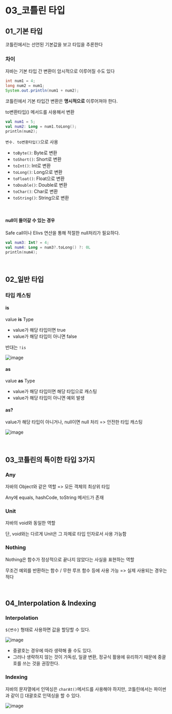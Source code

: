 # 03_코틀린 타입

## 01_기본 타입

코틀린에서는 선언된 기본값을 보고 타입을 추론한다

### 차이

자바는 기본 타입 간 변환이 암시적으로 이루어질 수도 있다

```java
int num1 = 4;
long num2 = num1;
System.out.println(num1 + num2);
```



코틀린에서 기본 타입간 변환은 **명시적으로** 이루어져야 한다.

to변환타입() 메서드를 사용해서 변환

```kotlin
val num1 = 5;
val num2: Long = num1.toLong();
println(num2);
```

`변수. to변환타입()`으로 사용

- `toByte()`: Byte로 변환
- `toShort()`: Short로 변환
- `toInt()`: Int로 변환
- `toLong()`: Long으로 변환
- `toFloat()`: Float으로 변환
- `toDouble()`: Double로 변환
- `toChar()`: Char로 변환
- `toString()`: String으로 변환

<br>

#### null이 들어갈 수 있는 경우

Safe call이나 Elivs 연산을 통해 적절한 null처리가 필요하다.

```kotlin
val num3: Int? = 4;
val num4: Long = num3?.toLong() ?: 0L
println(num4);
```

<br>

## 02_일반 타입

### 타입 캐스팅

#### is

value **is** Type

- value가 해당 타입이면 true
- value가 해당 타입이 아니면 false

반대는 `!is`

![image](https://user-images.githubusercontent.com/93081720/198816518-0b80a87b-590b-4244-9a8e-fea9d4e0ca4a.png)

#### as

value **as** Type

- value가 해당 타입이면 해당 타입으로 캐스팅
- value가 해당 타입이 아니면 예외 발생

#### as?

value가 해당 타입이 아니거나, null이면 null 처리 => 안전한 타입 캐스팅

![image](https://user-images.githubusercontent.com/93081720/198816531-ce96fb2a-270b-4a7e-8f3c-e2f26fdbe12c.png)

<br>

## 03_코틀린의 특이한 타입 3가지

### Any

자바의 Object와 같은 역할 => 모든 객체의 최상위 타입

Any에 equals, hashCode, toString 메서드가 존재

### Unit

자바의 void와 동일한 역할

단, void와는 다르게 Unit은 그 자체로 타입 인자로서 사용 가능함

### Nothing

Nothing은 함수가 정상적으로 끝나지 않았다는 사실을 표현하는 역할

무조건 예외를 반환하는 함수 / 무한 루프 함수 등에 사용 가능 => 실제 사용되는 경우는 적다

<br>

## 04_Interpolation & Indexing

### Interpolation 

`${변수}` 형태로 사용하면 값을 할당할 수 있다.

![image](https://user-images.githubusercontent.com/93081720/198816751-22a0a8a9-49ca-4d3f-81dc-bb7f0cb66016.png)

- 중괄호는 경우에 따라 생략해 줄 수도 있다.
-  그러나 생략하지 않는 것이 가독성, 일괄 변환, 정규식 활용에 유리하기 때문에 중괄호를 쓰는 것을 권장한다.

### Indexing

자바의 문자열에서 인덱싱은 `charAt()`메서드를 사용해야 하지만, 코틀린에서는 파이썬과 같이 [] 대괄호로 인덱싱을 할 수 있다.

![image](https://user-images.githubusercontent.com/93081720/198816914-9e926153-17d9-4caf-a3af-cd13131d8518.png)